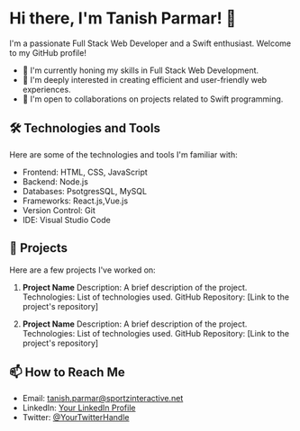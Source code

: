 # Hi there, I'm Tanish Parmar! 👋

I'm a passionate Full Stack Web Developer and a Swift enthusiast. Welcome to my GitHub profile!

- 🌱 I'm currently honing my skills in Full Stack Web Development.
- 👀 I'm deeply interested in creating efficient and user-friendly web experiences.
- 💞️ I'm open to collaborations on projects related to Swift programming.

## 🛠️ Technologies and Tools

Here are some of the technologies and tools I'm familiar with:

- Frontend: HTML, CSS, JavaScript
- Backend: Node.js
- Databases: PsotgresSQL, MySQL
- Frameworks: React.js,Vue.js
- Version Control: Git
- IDE: Visual Studio Code

## 🚀 Projects

Here are a few projects I've worked on:

1. **Project Name**
   Description: A brief description of the project.
   Technologies: List of technologies used.
   GitHub Repository: [Link to the project's repository]

2. **Project Name**
   Description: A brief description of the project.
   Technologies: List of technologies used.
   GitHub Repository: [Link to the project's repository]


## 📫 How to Reach Me

- Email: tanish.parmar@sportzinteractive.net
- LinkedIn: [Your LinkedIn Profile](https://www.linkedin.com/in/tanish-parmar-b9279b1aa)
- Twitter: [@YourTwitterHandle](https://twitter.com/im_Tparmar)



<!---
tanish-si/tanish-si is a ✨ special ✨ repository because its `README.md` (this file) appears on your GitHub profile.
You can click the Preview link to take a look at your changes.
--->
